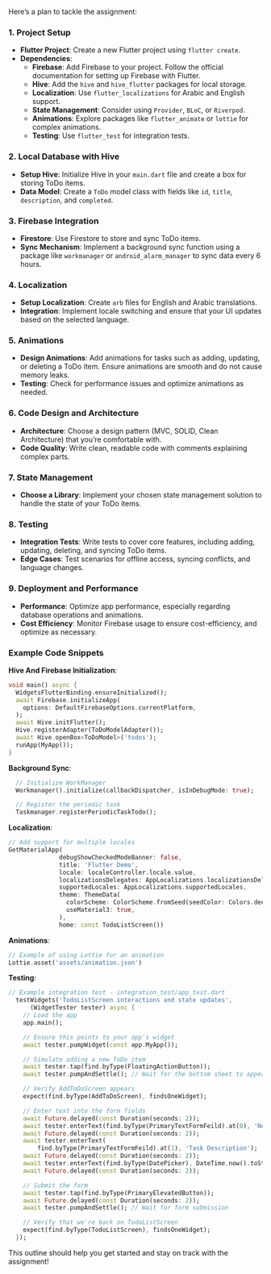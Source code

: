 Here’s a plan to tackle the assignment:

### 1. **Project Setup**
- **Flutter Project**: Create a new Flutter project using `flutter create`.
- **Dependencies**:
  - **Firebase**: Add Firebase to your project. Follow the official documentation for setting up Firebase with Flutter.
  - **Hive**: Add the `hive` and `hive_flutter` packages for local storage.
  - **Localization**: Use `flutter_localizations` for Arabic and English support.
  - **State Management**: Consider using `Provider`, `BLoC`, or `Riverpod`.
  - **Animations**: Explore packages like `flutter_animate` or `lottie` for complex animations.
  - **Testing**: Use `flutter_test` for integration tests.

### 2. **Local Database with Hive**
- **Setup Hive**: Initialize Hive in your `main.dart` file and create a box for storing ToDo items.
- **Data Model**: Create a `ToDo` model class with fields like `id`, `title`, `description`, and `completed`.

### 3. **Firebase Integration**
- **Firestore**: Use Firestore to store and sync ToDo items.
- **Sync Mechanism**: Implement a background sync function using a package like `workmanager` or `android_alarm_manager` to sync data every 6 hours.

### 4. **Localization**
- **Setup Localization**: Create `arb` files for English and Arabic translations.
- **Integration**: Implement locale switching and ensure that your UI updates based on the selected language.

### 5. **Animations**
- **Design Animations**: Add animations for tasks such as adding, updating, or deleting a ToDo item. Ensure animations are smooth and do not cause memory leaks.
- **Testing**: Check for performance issues and optimize animations as needed.

### 6. **Code Design and Architecture**
- **Architecture**: Choose a design pattern (MVC, SOLID, Clean Architecture) that you’re comfortable with.
- **Code Quality**: Write clean, readable code with comments explaining complex parts.

### 7. **State Management**
- **Choose a Library**: Implement your chosen state management solution to handle the state of your ToDo items.

### 8. **Testing**
- **Integration Tests**: Write tests to cover core features, including adding, updating, deleting, and syncing ToDo items.
- **Edge Cases**: Test scenarios for offline access, syncing conflicts, and language changes.

### 9. **Deployment and Performance**
- **Performance**: Optimize app performance, especially regarding database operations and animations.
- **Cost Efficiency**: Monitor Firebase usage to ensure cost-efficiency, and optimize as necessary.

### Example Code Snippets
**Hive And Firebase Initialization**:
```dart
void main() async {
  WidgetsFlutterBinding.ensureInitialized();
  await Firebase.initializeApp(
    options: DefaultFirebaseOptions.currentPlatform,
  );
  await Hive.initFlutter();
  Hive.registerAdapter(ToDoModelAdapter());
  await Hive.openBox<ToDoModel>('todos');
  runApp(MyApp());
}
```

**Background Sync**:
```dart
  // Initialize WorkManager
  Workmanager().initialize(callbackDispatcher, isInDebugMode: true);

  // Register the periodic task
  Taskmanager.registerPeriodicTaskTodo();
```

**Localization**:
```dart
// Add support for multiple locales
GetMaterialApp(
              debugShowCheckedModeBanner: false,
              title: 'Flutter Demo',
              locale: localeController.locale.value,
              localizationsDelegates: AppLocalizations.localizationsDelegates,
              supportedLocales: AppLocalizations.supportedLocales,
              theme: ThemeData(
                colorScheme: ColorScheme.fromSeed(seedColor: Colors.deepPurple),
                useMaterial3: true,
              ),
              home: const TodoListScreen())
```

**Animations**:
```dart
// Example of using Lottie for an animation
Lottie.asset('assets/animation.json')
```

**Testing**:
```dart
// Example integration test - integration_test/app_test.dart
  testWidgets('TodoListScreen interactions and state updates',
      (WidgetTester tester) async {
    // Load the app
    app.main();

    // Ensure this points to your app's widget
    await tester.pumpWidget(const app.MyApp());

    // Simulate adding a new ToDo item
    await tester.tap(find.byType(FloatingActionButton));
    await tester.pumpAndSettle(); // Wait for the bottom sheet to appear

    // Verify AddToDoScreen appears
    expect(find.byType(AddToDoScreen), findsOneWidget);

    // Enter text into the form fields
    await Future.delayed(const Duration(seconds: 2));
    await tester.enterText(find.byType(PrimaryTextFormFeild).at(0), 'New Task');
    await Future.delayed(const Duration(seconds: 2));
    await tester.enterText(
        find.byType(PrimaryTextFormFeild).at(1), 'Task Description');
    await Future.delayed(const Duration(seconds: 2));
    await tester.enterText(find.byType(DatePicker), DateTime.now().toString());
    await Future.delayed(const Duration(seconds: 2));

    // Submit the form
    await tester.tap(find.byType(PrimaryElevatedButton));
    await Future.delayed(const Duration(seconds: 2));
    await tester.pumpAndSettle(); // Wait for form submission

    // Verify that we're back on TodoListScreen
    expect(find.byType(TodoListScreen), findsOneWidget);
  });
```

This outline should help you get started and stay on track with the assignment!
